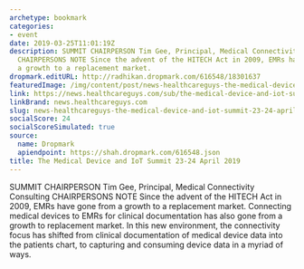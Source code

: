 ```yaml
---
archetype: bookmark
categories:
- event
date: 2019-03-25T11:01:19Z
description: SUMMIT CHAIRPERSON Tim Gee, Principal, Medical Connectivity Consulting
  CHAIRPERSONS NOTE Since the advent of the HITECH Act in 2009, EMRs have gone from
  a growth to a replacement market.
dropmark.editURL: http://radhikan.dropmark.com/616548/18301637
featuredImage: /img/content/post/news-healthcareguys-the-medical-device-and-iot-summit-23-24-april-2019.jpg
link: https://news.healthcareguys.com/sub/the-medical-device-and-iot-summit/
linkBrand: news.healthcareguys.com
slug: news-healthcareguys-the-medical-device-and-iot-summit-23-24-april-2019
socialScore: 24
socialScoreSimulated: true
source:
  name: Dropmark
  apiendpoint: https://shah.dropmark.com/616548.json
title: The Medical Device and IoT Summit 23-24 April 2019
---
```

SUMMIT CHAIRPERSON Tim Gee, Principal, Medical Connectivity Consulting CHAIRPERSONS NOTE Since the advent of the HITECH Act in 2009, EMRs have gone from a growth to a replacement market. Connecting medical devices to EMRs for clinical documentation has also gone from a growth to replacement market. In this new environment, the connectivity focus has shifted from clinical documentation of medical device data into the patients chart, to capturing and consuming device data in a myriad of ways.

